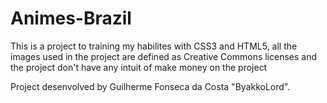 # Animes-Brazil
This is a project to training my habilites with CSS3 and HTML5, all the images used in the project are defined as
Creative Commons licenses and the project don't have any intuit of make money on the project

Project desenvolved by Guilherme Fonseca da Costa "ByakkoLord".
